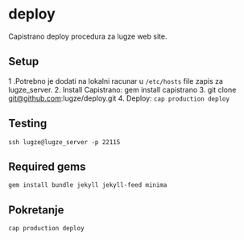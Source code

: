# deploy
Capistrano deploy procedura za lugze web site.

## Setup

1 .Potrebno je dodati na lokalni racunar u `/etc/hosts` file zapis za lugze_server.
2. Install Capistrano: gem install capistrano
3. git clone git@github.com:lugze/deploy.git
4. Deploy: `cap production deploy`

## Testing

`ssh lugze@lugze_server -p 22115`

## Required gems

`gem install bundle jekyll jekyll-feed minima`

## Pokretanje

`cap production deploy`
